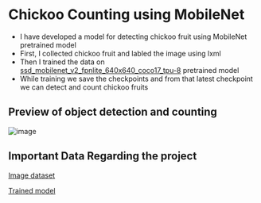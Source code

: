 # Chickoo Counting using MobileNet

- I have developed a model for detecting chickoo fruit using MobileNet pretrained model
- First, I collected chickoo fruit and labled the image using lxml
- Then I trained the data on [ssd_mobilenet_v2_fpnlite_640x640_coco17_tpu-8](http://download.tensorflow.org/models/object_detection/tf2/20200711/ssd_mobilenet_v2_fpnlite_640x640_coco17_tpu-8.tar.gz) pretrained model
- While training we save the checkpoints and from that latest checkpoint we can detect and count chickoo fruits

## Preview of object detection and counting
  ![image](https://github.com/Harshith1234567/ChickooCount/assets/53342028/a8e2832d-c89f-47a0-8200-e75330c3caaf)


## Important Data Regarding the project

[Image dataset](https://drive.google.com/file/d/1HS0Xo2he28iFAKGdNGnMeDPNKQMkl_nC/view?usp=sharing)

[Trained model](https://drive.google.com/file/d/1Qh61c83atZcvykmk1Ar3OXB7O839zM4s/view?usp=sharing)


